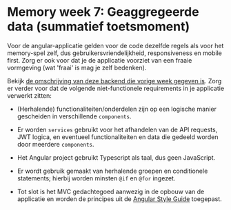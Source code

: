 # Memory week 7: Geaggregeerde data (summatief toetsmoment)

Voor de angular-applicatie gelden voor de code dezelfde regels als voor het memory-spel zelf, dus gebruikersvriendelijkheid, responsiveness en mobile first. Zorg er ook voor dat je de applicatie voorziet van een fraaie vormgeving (wat 'fraai' is mag je zelf bedenken).

Bekijk [de omschrijving van deze backend die vorige week gegeven is](../week6/memory.md). Zorg er verder voor dat de volgende niet-functionele requirements in je applicatie verwerkt zitten:

- (Herhalende) functionaliteiten/onderdelen zijn op een logische manier gescheiden in verschillende `components`.

- Er worden `services` gebruikt voor het afhandelen van de API requests, JWT logica, en eventueel functionaliteiten en data die gedeeld worden door meerdere `components`.

- Het Angular project gebruikt Typescript als taal, dus geen JavaScript.

- Er wordt gebruik gemaakt van herhalende groepen en conditionele statements; hierbij worden minsten `@if` en `@for` ingezet.

- Tot slot is het MVC gedachtegoed aanwezig in de opbouw van de applicatie en worden de principes uit de [Angular Style Guide](https://angular.dev/style-guide) toegepast.


